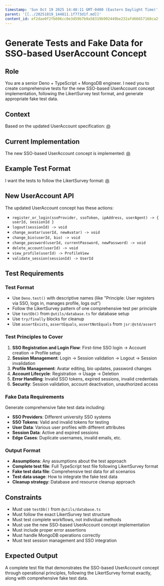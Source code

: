 ```yaml
---
timestamp: 'Sun Oct 19 2025 14:48:11 GMT-0400 (Eastern Daylight Time)'
parent: '[[../20251019_144811.1f773d1f.md]]'
content_id: ef2dae0f2fb696cc0e3d59b7b9a58319b992449be232afd66657168ca2fe0a50
---
```


# Generate Tests and Fake Data for SSO-based UserAccount Concept

## Role

You are a senior Deno + TypeScript + MongoDB engineer. I need you to create comprehensive tests for the new SSO-based UserAccount concept implementation, following the LikertSurvey test format, and generate appropriate fake test data.

## Context

Based on the updated UserAccount specification: [@](context/design/prompts/03_updated_useraccount_spec.prompt.md/steps/response.ef038d38.md)

## Current Implementation

The new SSO-based UserAccount concept is implemented: [@](../../src/concepts/UserAccount/UserAccountConcept.ts)

## Example Test Format

I want the tests to follow the LikertSurvey format: [@](../../src/concepts/LikertSurvey/LikertSurveyConcept.test.ts)

## New UserAccount API

The updated UserAccount concept has these actions:

* `register_or_login(ssoProvider, ssoToken, ipAddress, userAgent) -> { userId, sessionId }`
* `logout(sessionId) -> void`
* `change_avatar(userId, newAvatar) -> void`
* `change_bio(userId, bio) -> void`
* `change_password(userId, currentPassword, newPassword) -> void`
* `delete_account(userId) -> void`
* `view_profile(userId) -> ProfileView`
* `validate_session(sessionId) -> UserId`

## Test Requirements

### Test Format

* Use `Deno.test()` with descriptive names (like "Principle: User registers via SSO, logs in, manages profile, logs out")
* Follow the LikertSurvey pattern of one comprehensive test per principle
* Use `testDb()` from `@utils/database.ts` for database setup
* Use `try/finally` blocks for cleanup
* Use `assertExists`, `assertEquals`, `assertNotEquals` from `jsr:@std/assert`

### Test Principles to Cover

1. **SSO Registration and Login Flow**: First-time SSO login → Account creation → Profile setup
2. **Session Management**: Login → Session validation → Logout → Session invalidation
3. **Profile Management**: Avatar editing, bio updates, password changes
4. **Account Lifecycle**: Registration → Usage → Deletion
5. **Error Handling**: Invalid SSO tokens, expired sessions, invalid credentials
6. **Security**: Session validation, account deactivation, unauthorized access

### Fake Data Requirements

Generate comprehensive fake test data including:

* **SSO Providers**: Different university SSO systems
* **SSO Tokens**: Valid and invalid tokens for testing
* **User Data**: Various user profiles with different attributes
* **Session Data**: Active and expired sessions
* **Edge Cases**: Duplicate usernames, invalid emails, etc.

### Output Format

* **Assumptions**: Any assumptions about the test approach
* **Complete test file**: Full TypeScript test file following LikertSurvey format
* **Fake test data file**: Comprehensive test data for all scenarios
* **Test data usage**: How to integrate the fake test data
* **Cleanup strategy**: Database and resource cleanup approach

## Constraints

* Must use `testDb()` from `@utils/database.ts`
* Must follow the exact LikertSurvey test structure
* Must test complete workflows, not individual methods
* Must use the new SSO-based UserAccount concept implementation
* Must include proper error assertions
* Must handle MongoDB operations correctly
* Must test session management and SSO integration

## Expected Output

A complete test file that demonstrates the SSO-based UserAccount concept through operational principles, following the LikertSurvey format exactly, along with comprehensive fake test data.
